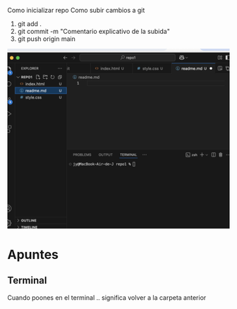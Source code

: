 Como inicializar repo 
Como subir cambios a git 
1. git add .
2. git commit -m "Comentario explicativo de la subida"
3. git push origin main 

![Captura del repositorio](./image.png)

<h1>Apuntes</h1>
<h2>Terminal</h2>
Cuando poones en el terminal .. significa volver a la carpeta anterior 
